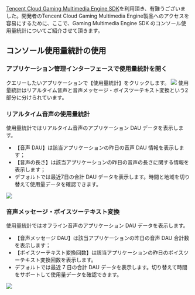 [Tencent Cloud Gaming Multimedia Engine SDK](https://cloud.tencent.com/product/tmg?idx=1)を利用頂き、有難うございました。開発者のTencent Cloud Gaming Multimedia Engine製品へのアクセスを容易にするために、ここで、Gaming Multimedia Engine SDK のコンソール使用量統計についてご紹介させて頂きます。

## コンソール使用量統計の使用
### アプリケーション管理インターフェースで使用量統計を開く
クエリーしたいアプリケーションで【使用量統計】をクリックします。
![](https://main.qcloudimg.com/raw/efbdf4105eb37cfa40e96223e2b7a840.png)
使用量統計はリアルタイム音声と音声メッセージ・ボイスツーテキスト変換という2部分に分けられています。

### リアルタイム音声の使用量統計
使用量統計ではリアルタイム音声のアプリケーション DAU データを表示します。
- 【音声 DAU】は該当アプリケーションの昨日の音声 DAU 情報を表示します；
- 【音声の長さ】は該当アプリケーションの昨日の音声の長さに関する情報を表示します；
- デフォルトでは最近7日の合計 DAU データを表示します。時間と地域を切り替えて使用量データを確認できます。

![](https://main.qcloudimg.com/raw/2b06cde645693dfc4c6e7d919b672a9a.png)

### 音声メッセージ・ボイスツーテキスト変換
使用量統計ではオフライン音声のアプリケーション DAU データを表示します。
- 【音声メッセージ DAU】は該当アプリケーションの昨日の音声 DAU 合計数を表示します；
- 【ボイスツーテキスト変換回数】は該当アプリケーションの昨日のボイスツーテキスト変換回数を表示します。
- デフォルトでは最近 7 日の合計 DAU データを表示します。切り替えて時間をサポートして使用量データを確認できます。

![](https://main.qcloudimg.com/raw/dd96b485fbd00694ed8cc5f04d0057e9.png)
